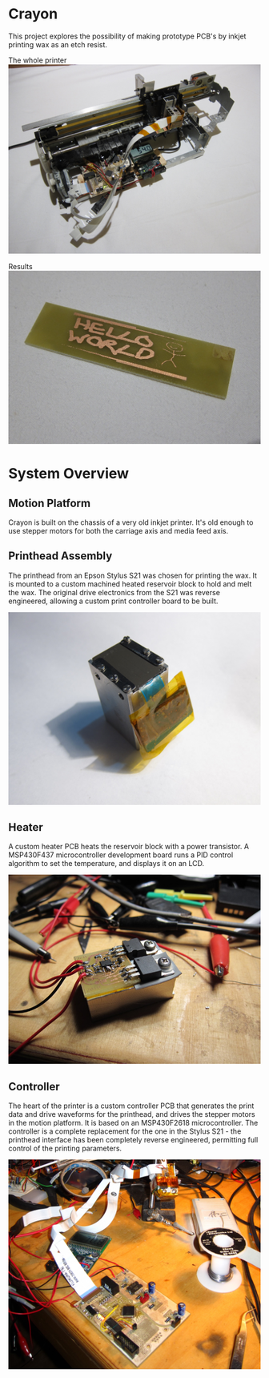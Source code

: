 # Crayon
This project explores the possibility of making prototype PCB's by inkjet printing wax as an etch resist.

The whole printer
![The whole printer](photos/wholeprinter.JPG)

Results
![Results](photos/hw-good.JPG)

# System Overview

## Motion Platform

Crayon is built on the chassis of a very old inkjet printer. It's old enough to use stepper motors for both the carriage axis and media feed axis.

## Printhead Assembly

The printhead from an Epson Stylus S21 was chosen for printing the wax. It is mounted to a custom machined heated reservoir block to hold and melt the wax. The original drive electronics from the S21 was reverse engineered, allowing a custom print controller board to be built.

![Printhead](photos/gasket-mounted.JPG)

## Heater

A custom heater PCB heats the reservoir block with a power transistor. A MSP430F437 microcontroller development board runs a PID control algorithm to set the temperature, and displays it on an LCD.

![Heater](photos/heater.JPG)

## Controller

The heart of the printer is a custom controller PCB that generates the print data and drive waveforms for the printhead, and drives the stepper motors in the motion platform. It is based on an MSP430F2618 microcontroller. The controller is a complete replacement for the one in the Stylus S21 - the printhead interface has been completely reverse engineered, permitting full control of the printing parameters. 

![Controller](photos/controller.JPG)
